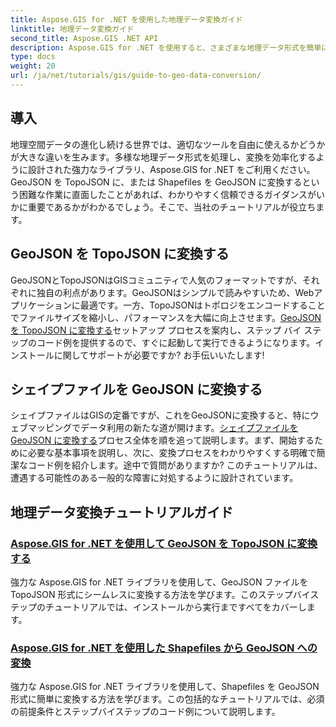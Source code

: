 ```yaml
---
title: Aspose.GIS for .NET を使用した地理データ変換ガイド
linktitle: 地理データ変換ガイド
second_title: Aspose.GIS .NET API
description: Aspose.GIS for .NET を使用すると、さまざまな地理データ形式を簡単に変換できます。GeoJSON、TopoJSON、および Shapefiles に関するチュートリアルをご覧ください。
type: docs
weight: 20
url: /ja/net/tutorials/gis/guide-to-geo-data-conversion/
---
```

## 導入

地理空間データの進化し続ける世界では、適切なツールを自由に使えるかどうかが大きな違いを生みます。多様な地理データ形式を処理し、変換を効率化するように設計された強力なライブラリ、Aspose.GIS for .NET をご利用ください。GeoJSON を TopoJSON に、または Shapefiles を GeoJSON に変換するという困難な作業に直面したことがあれば、わかりやすく信頼できるガイダンスがいかに重要であるかがわかるでしょう。そこで、当社のチュートリアルが役立ちます。

## GeoJSON を TopoJSON に変換する

GeoJSONとTopoJSONはGISコミュニティで人気のフォーマットですが、それぞれに独自の利点があります。GeoJSONはシンプルで読みやすいため、Webアプリケーションに最適です。一方、TopoJSONはトポロジをエンコードすることでファイルサイズを縮小し、パフォーマンスを大幅に向上させます。[GeoJSON を TopoJSON に変換する](./converting-geojson-to-topojson/)セットアップ プロセスを案内し、ステップ バイ ステップのコード例を提供するので、すぐに起動して実行できるようになります。インストールに関してサポートが必要ですか? お手伝いいたします!

## シェイプファイルを GeoJSON に変換する

シェイプファイルはGISの定番ですが、これをGeoJSONに変換すると、特にウェブマッピングでデータ利用の新たな道が開けます。[シェイプファイルを GeoJSON に変換する](./converting-shapefile-to-geojson/)プロセス全体を順を追って説明します。まず、開始するために必要な基本事項を説明し、次に、変換プロセスをわかりやすくする明確で簡潔なコード例を紹介します。途中で質問がありますか? このチュートリアルは、遭遇する可能性のある一般的な障害に対処するように設計されています。

## 地理データ変換チュートリアルガイド
### [Aspose.GIS for .NET を使用して GeoJSON を TopoJSON に変換する](./converting-geojson-to-topojson/)
強力な Aspose.GIS for .NET ライブラリを使用して、GeoJSON ファイルを TopoJSON 形式にシームレスに変換する方法を学びます。このステップバイステップのチュートリアルでは、インストールから実行まですべてをカバーします。
### [Aspose.GIS for .NET を使用した Shapefiles から GeoJSON への変換](./converting-shapefile-to-geojson/)
強力な Aspose.GIS for .NET ライブラリを使用して、Shapefiles を GeoJSON 形式に簡単に変換する方法を学びます。この包括的なチュートリアルでは、必須の前提条件とステップバイステップのコード例について説明します。